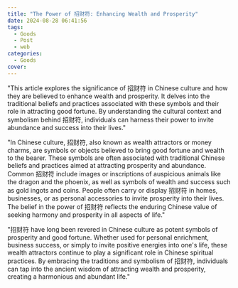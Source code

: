 ```yaml
---
title: "The Power of 招财符: Enhancing Wealth and Prosperity"
date: 2024-08-28 06:41:56
tags:
  - Goods
  - Post
  - web
categories:
  - Goods
cover: 
---
```


"This article explores the significance of 招财符 in Chinese culture and how they are believed to enhance wealth and prosperity. It delves into the traditional beliefs and practices associated with these symbols and their role in attracting good fortune. By understanding the cultural context and symbolism behind 招财符, individuals can harness their power to invite abundance and success into their lives."

"In Chinese culture, 招财符, also known as wealth attractors or money charms, are symbols or objects believed to bring good fortune and wealth to the bearer. These symbols are often associated with traditional Chinese beliefs and practices aimed at attracting prosperity and abundance. Common 招财符 include images or inscriptions of auspicious animals like the dragon and the phoenix, as well as symbols of wealth and success such as gold ingots and coins. People often carry or display 招财符 in homes, businesses, or as personal accessories to invite prosperity into their lives. The belief in the power of 招财符 reflects the enduring Chinese value of seeking harmony and prosperity in all aspects of life."

"招财符 have long been revered in Chinese culture as potent symbols of prosperity and good fortune. Whether used for personal enrichment, business success, or simply to invite positive energies into one's life, these wealth attractors continue to play a significant role in Chinese spiritual practices. By embracing the traditions and symbolism of 招财符, individuals can tap into the ancient wisdom of attracting wealth and prosperity, creating a harmonious and abundant life."
